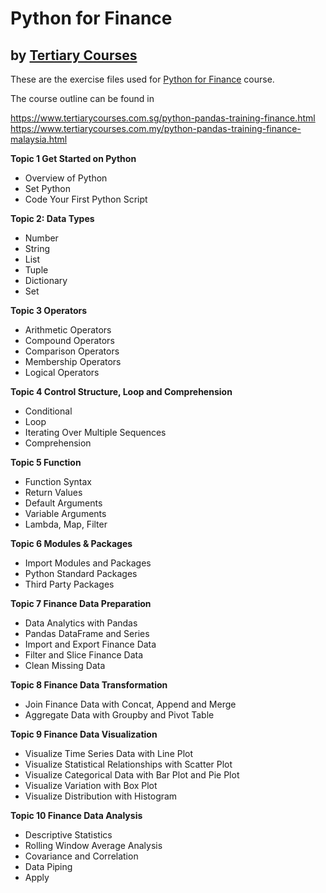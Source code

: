 # Python for Finance
## by [Tertiary Courses](https://www.tertiarycourses.com.sg/)

These are the exercise files used for [Python for Finance](https://www.tertiarycourses.com.sg/python-pandas-training-finance.html) course. 

The course outline can be found in 

https://www.tertiarycourses.com.sg/python-pandas-training-finance.html
https://www.tertiarycourses.com.my/python-pandas-training-finance-malaysia.html


<p><strong>Topic 1 Get Started on Python</strong> </p>
<ul>
<li>Overview of Python</li>
<li>Set Python</li>
<li>Code Your First Python Script</li>
</ul>
<p><strong>Topic 2: Data Types</strong> </p>
<ul>
<li>Number</li>
<li>String</li>
<li>List</li>
<li>Tuple</li>
<li>Dictionary</li>
<li>Set</li>
</ul>
<p><strong>Topic 3 Operators</strong> </p>
<ul>
<li>Arithmetic Operators</li>
<li>Compound Operators</li>
<li>Comparison Operators</li>
<li>Membership Operators</li>
<li>Logical Operators</li>
</ul>
<p><strong>Topic 4 Control Structure, Loop and Comprehension</strong> </p>
<ul>
<li>Conditional</li>
<li>Loop</li>
<li>Iterating Over Multiple Sequences</li>
<li>Comprehension</li>
</ul>
<p><strong>Topic 5 Function</strong> </p>
<ul>
<li>Function Syntax</li>
<li>Return Values</li>
<li>Default Arguments</li>
<li>Variable Arguments</li>
<li>Lambda, Map, Filter</li>
</ul>
<p><strong>Topic 6 Modules &amp; Packages</strong> </p>
<ul>
<li>Import Modules and Packages</li>
<li>Python Standard Packages</li>
<li>Third Party Packages</li>
</ul>
<p><strong>Topic 7 Finance Data Preparation</strong></p>
<ul>
<li>Data Analytics with Pandas</li>
<li>Pandas DataFrame and Series</li>
<li>Import and Export Finance Data</li>
<li>Filter and Slice Finance Data</li>
<li>Clean Missing Data</li>
</ul>
<p><strong>Topic 8 Finance Data Transformation</strong></p>
<ul>
<li>Join Finance Data with Concat, Append and Merge</li>
<li>Aggregate Data with Groupby and Pivot Table</li>
</ul>
<p><strong>Topic 9 Finance Data Visualization</strong></p>
<ul>
<li>Visualize Time Series Data with Line Plot</li>
<li>Visualize Statistical Relationships with Scatter Plot</li>
<li>Visualize Categorical Data with Bar Plot and Pie Plot</li>
<li>Visualize Variation with Box Plot</li>
<li>Visualize Distribution with Histogram</li>
</ul>
<p><strong>Topic 10 Finance Data Analysis</strong></p>
<ul>
<li>Descriptive Statistics</li>
<li>Rolling Window Average Analysis</li>
<li>Covariance and Correlation</li>
<li>Data Piping</li>
<li>Apply</li>
</ul>
